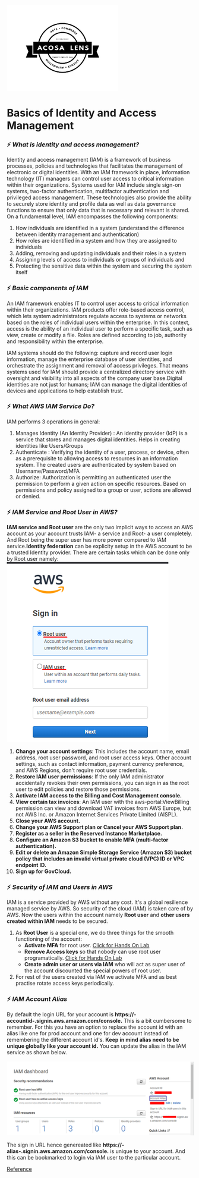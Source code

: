 [<img alt="acosalens" width="300px" src="https://github.com/jindalvishal09/AWS/blob/main/Resources/other/Acosa_logo.png" />](https://acosalens.com)

# Basics of Identity and Access Management

### ⚡ _What is identity and access management?_
Identity and access management (IAM) is a framework of business processes, policies and technologies that facilitates the management of electronic or digital identities. With an IAM framework in place, information technology (IT) managers can control user access to critical information within their organizations. Systems used for IAM include single sign-on systems, two-factor authentication, multifactor authentication and privileged access management. These technologies also provide the ability to securely store identity and profile data as well as data governance functions to ensure that only data that is necessary and relevant is shared.
On a fundamental level, IAM encompasses the following components:

1. How individuals are identified in a system (understand the difference between identity management and authentication)
2. How roles are identified in a system and how they are assigned to individuals
3. Adding, removing and updating individuals and their roles in a system
4. Assigning levels of access to individuals or groups of individuals and
5. Protecting the sensitive data within the system and securing the system itself

### ⚡ _Basic components of IAM_

An IAM framework enables IT to control user access to critical information within their organizations. IAM products offer role-based access control, which lets system administrators regulate access to systems or networks based on the roles of individual users within the enterprise.
In this context, access is the ability of an individual user to perform a specific task, such as view, create or modify a file. Roles are defined according to job, authority and responsibility within the enterprise.

IAM systems should do the following: capture and record user login information, manage the enterprise database of user identities, and orchestrate the assignment and removal of access privileges.
That means systems used for IAM should provide a centralized directory service with oversight and visibility into all aspects of the company user base.Digital identities are not just for humans; IAM can manage the digital identities of devices and applications to help establish trust.

### ⚡ _What AWS IAM Service Do?_

IAM performs 3 operations in general:
1. Manages Identity (An Identity Provider) : An identity provider (IdP) is a service that stores and manages digital identities. Helps in creating identities like Users/Groups
2. Authenticate : Verifying the identity of a user, process, or device, often as a prerequisite to allowing access to resources in an information system. The created users are authenticated by system based on Username/Password/MFA
3. Authorize: Authorization is permitting an authenticated user the permission to perform a given action on specific resources. Based on permissions and policy assigned to a group or user, actions are allowed or denied.

### ⚡ _IAM Service and Root User in AWS?_

**IAM service and Root user** are the only two implicit ways to access an AWS account as your account trusts IAM- a service and Root- a user completely. And Root being the super user has more power compared to IAM service.**Identity federation** can be explicity setup in the AWS account to be a trusted Identity provider. There are certain tasks which can be done only by Root user namely:</br><img src="/Resources/IAM_basic/basic_1.png"/>
1. **Change your account settings**: This includes the account name, email address, root user password, and root user access keys. Other account settings, such as contact information, payment currency preference, and AWS Regions, don't require root user credentials.
2. **Restore IAM user permissions**: If the only IAM administrator accidentally revokes their own permissions, you can sign in as the root user to edit policies and restore those permissions.
3. **Activate IAM access to the Billing and Cost Management console.**
4. **View certain tax invoices**: An IAM user with the aws-portal:ViewBilling permission can view and download VAT invoices from AWS Europe, but not AWS Inc. or Amazon Internet Services Private Limited (AISPL).
5. **Close your AWS account.**
6. **Change your AWS Support plan or Cancel your AWS Support plan.**
7. **Register as a seller in the Reserved Instance Marketplace.**
8. **Configure an Amazon S3 bucket to enable MFA (multi-factor authentication).**
9. **Edit or delete an Amazon Simple Storage Service (Amazon S3) bucket policy that includes an invalid virtual private cloud (VPC) ID or VPC endpoint ID.**
10. **Sign up for GovCloud.**

### ⚡ _Security of IAM and Users in AWS_

IAM is a service provided by AWS without any cost. It's a global resilience managed service by AWS. So security of the cloud (IAM) is taken care of by AWS. Now the users within the account namely **Root user** and **other users created within IAM** needs to be secured.
1. As **Root User** is a special one, we do three things for the smooth functioning of the account:
    * **Activate MFA** for root user. [Click for Hands On Lab](https://github.com/jindalvishal09/AWS/blob/main/Identity_and_Access_Management(IAM)/01_Securing_Root_User_MFA.md)
    * **Remove Access keys** so that nobody can use root user programatically. [Click for Hands On Lab](https://github.com/jindalvishal09/AWS/blob/main/Identity_and_Access_Management(IAM)/02_Securing_Root_User_Remove_Access_Keys.md)
    * **Create admin user or users via IAM** who will act as super user of the account discounted the special powers of root user.
2. For rest of the users created via IAM we activate MFA and as best practise rotate access keys periodically.

### ⚡ _IAM Account Alias_

By default the login URL for your account is **https://-accountid-.signin.aws.amazon.com/console.** This is a bit cumbersome to remember. For this you have an option to replace the account id with an alias like one for prod account and one for dev account instead of remembering the different account id's. **Keep in mind alias need to be unique globally like your account id.** You can update the alias in the IAM service as shown below.</br></br><img src="/Resources/IAM_basic/account_allias.png"/>

The sign in URL hence genereated like **https://-alias-.signin.aws.amazon.com/console.** is unique to your account. And this can be bookmarked to login via IAM user to the particular account.

[Reference](https://www.techtarget.com/searchsecurity/definition/identity-access-management-IAM-system)
